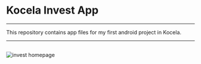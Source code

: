 # Kocela Invest App

---
This repository contains app files for my first android project in Kocela.


---
##
![invest homepage](https://github.com/pronepoet/invest-app/assets/57399047/07643ad6-0421-48c6-8f50-85291940cacd)
